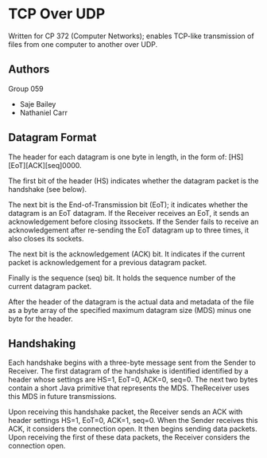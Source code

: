 # TCP Over UDP
Written for CP 372 (Computer Networks); enables TCP-like transmission of files from one computer to another over UDP. 

## Authors
Group 059
- Saje Bailey
- Nathaniel Carr

## Datagram Format
The header for each datagram is one byte in length, in the form of: [HS]\[EoT\]\[ACK\]\[seq\]0000.

The first bit of the header (HS) indicates whether the datagram packet is the handshake (see below).

The next bit is the End-of-Transmission bit (EoT); it indicates whether the datagram is an EoT datagram. If the Receiver receives an EoT, it sends an acknowledgement before closing itssockets. If the Sender fails to receive an acknowledgement after re-sending the EoT datagram up to three times, it also closes its sockets.

The next bit is the acknowledgement (ACK) bit. It indicates if the current packet is acknowledgement for a previous datagram packet.

Finally is the sequence (seq) bit. It holds the sequence number of the current datagram packet.

After the header of the datagram is the actual data and metadata of the file as a byte array of the specified maximum datagram size (MDS) minus one byte for the header.

## Handshaking
Each handshake begins with a three-byte message sent from the Sender to Receiver. The first datagram of the handshake is identified identified by a header whose settings are HS=1, EoT=0, ACK=0, seq=0. The next two bytes contain a short Java primitive that represents the MDS. TheReceiver uses this MDS in future transmissions.

Upon receiving this handshake packet, the Receiver sends an ACK with header settings HS=1, EoT=0, ACK=1, seq=0. When the Sender receives this ACK, it considers the connection open. It then begins sending data packets. Upon receiving the first of these data packets, the Receiver considers the connection open.